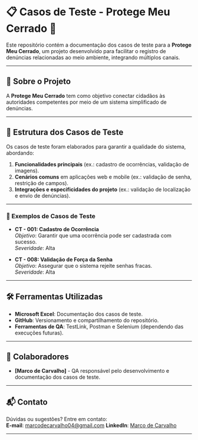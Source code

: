 # 📋 Casos de Teste - Protege Meu Cerrado 🌱

Este repositório contém a documentação dos casos de teste para a **Protege Meu Cerrado**, um projeto desenvolvido para facilitar o registro de denúncias relacionadas ao meio ambiente, integrando múltiplos canais.

---

## 🚀 Sobre o Projeto

A **Protege Meu Cerrado** tem como objetivo conectar cidadãos às autoridades competentes por meio de um sistema simplificado de denúncias.

---

## 📂 Estrutura dos Casos de Teste

Os casos de teste foram elaborados para garantir a qualidade do sistema, abordando:
1. **Funcionalidades principais** (ex.: cadastro de ocorrências, validação de imagens).
2. **Cenários comuns** em aplicações web e mobile (ex.: validação de senha, restrição de campos).
3. **Integrações e especificidades do projeto** (ex.: validação de localização e envio de denúncias).

---

### 📑 Exemplos de Casos de Teste

- **CT - 001: Cadastro de Ocorrência**  
  *Objetivo*: Garantir que uma ocorrência pode ser cadastrada com sucesso.  
  *Severidade*: Alta

- **CT - 008: Validação de Força da Senha**  
  *Objetivo*: Assegurar que o sistema rejeite senhas fracas.  
  *Severidade*: Alta  
  
---

## 🛠️ Ferramentas Utilizadas

- **Microsoft Excel**: Documentação dos casos de teste.
- **GitHub**: Versionamento e compartilhamento do repositório.
- **Ferramentas de QA**: TestLink, Postman e Selenium (dependendo das execuções futuras).

---

## 👥 Colaboradores

- **[Marco de Carvalho]** - QA responsável pelo desenvolvimento e documentação dos casos de teste.  

---

## 📬 Contato

Dúvidas ou sugestões? Entre em contato:  
**E-mail**: marcodecarvalho04@gmail.com
**LinkedIn**: [Marco de Carvalho](www.linkedin.com/in/marco-apc)

---